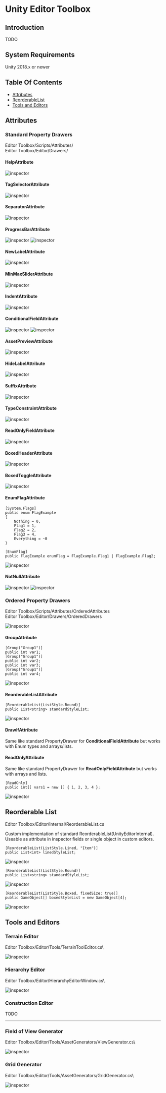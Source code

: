 # Unity Editor Toolbox

## Introduction
TODO

## System Requirements
Unity 2018.x or newer

## Table Of Contents

- [Attributes](#attributes)
- [ReorderableList](#reorderable-list)
- [Tools and Editors](#tools-and-editors)

## Attributes

### Standard Property Drawers

Editor Toolbox/Scripts/Attributes/\
Editor Toolbox/Editor/Drawers/

#### HelpAttribute

![inspector](https://github.com/arimger/Unity-Editor-Toolbox/blob/develop/Documentation/Attributes/doc1.png)

#### TagSelectorAttribute

![inspector](https://github.com/arimger/Unity-Editor-Toolbox/blob/develop/Documentation/Attributes/doc2.png)

#### SeparatorAttribute

![inspector](https://github.com/arimger/Unity-Editor-Toolbox/blob/develop/Documentation/Attributes/doc3.png)

#### ProgressBarAttribute

![inspector](https://github.com/arimger/Unity-Editor-Toolbox/blob/develop/Documentation/Attributes/doc4.png)
![inspector](https://github.com/arimger/Unity-Editor-Toolbox/blob/develop/Documentation/Attributes/doc5.png)

#### NewLabelAttribute

![inspector](https://github.com/arimger/Unity-Editor-Toolbox/blob/develop/Documentation/Attributes/doc12.png)

#### MinMaxSliderAttribute

![inspector](https://github.com/arimger/Unity-Editor-Toolbox/blob/develop/Documentation/Attributes/doc6.png)

#### IndentAttribute

![inspector](https://github.com/arimger/Unity-Editor-Toolbox/blob/develop/Documentation/Attributes/doc7.png)

#### ConditionalFieldAttribute

![inspector](https://github.com/arimger/Unity-Editor-Toolbox/blob/develop/Documentation/Attributes/doc9.png)
![inspector](https://github.com/arimger/Unity-Editor-Toolbox/blob/develop/Documentation/Attributes/doc8.png)

#### AssetPreviewAttribute

![inspector](https://github.com/arimger/Unity-Editor-Toolbox/blob/develop/Documentation/Attributes/doc10.png)

#### HideLabelAttribute

![inspector](https://github.com/arimger/Unity-Editor-Toolbox/blob/develop/Documentation/Attributes/doc11.png)

#### SuffixAttribute

![inspector](https://github.com/arimger/Unity-Editor-Toolbox/blob/develop/Documentation/Attributes/doc13.png)

#### TypeConstraintAttribute

![inspector](https://github.com/arimger/Unity-Editor-Toolbox/blob/develop/Documentation/Attributes/doc14.png)

#### ReadOnlyFieldAttribute

![inspector](https://github.com/arimger/Unity-Editor-Toolbox/blob/develop/Documentation/Attributes/doc15.png)

#### BoxedHeaderAttribute

![inspector](https://github.com/arimger/Unity-Editor-Toolbox/blob/develop/Documentation/Attributes/doc16.png)

#### BoxedToggleAttribute

![inspector](https://github.com/arimger/Unity-Editor-Toolbox/blob/develop/Documentation/Attributes/doc17.png)

#### EnumFlagAttribute

```
[System.Flags]
public enum FlagExample
{
    Nothing = 0,
    Flag1 = 1,
    Flag2 = 2,
    Flag3 = 4,
    Everything = ~0
}

[EnumFlag]
public FlagExample enumFlag = FlagExample.Flag1 | FlagExample.Flag2;
```
![inspector](https://github.com/arimger/Unity-Editor-Toolbox/blob/develop/Documentation/Attributes/doc20.png)

#### NotNullAttribute

![inspector](https://github.com/arimger/Unity-Editor-Toolbox/blob/develop/Documentation/Attributes/doc21.png)
![inspector](https://github.com/arimger/Unity-Editor-Toolbox/blob/develop/Documentation/Attributes/doc22.png)

### Ordered Property Drawers

Editor Toolbox/Scripts/Attributes/OrderedAttributes\
Editor Toolbox/Editor/Drawers/OrderedDrawers

![inspector](https://github.com/arimger/Unity-Editor-Toolbox/blob/develop/Documentation/doc5.png)

#### GroupAttribute
```
[Group("Group1")]
public int var1;
[Group("Group1")]
public int var2;
public int var3;
[Group("Group1")]
public int var4;
```
![inspector](https://github.com/arimger/Unity-Editor-Toolbox/blob/develop/Documentation/Attributes/doc18.png)

#### ReorderableListAttribute

```
[ReorderableList(ListStyle.Round)]
public List<string> standardStyleList;
```

![inspector](https://github.com/arimger/Unity-Editor-Toolbox/blob/develop/Documentation/doc7.png)

#### DrawIfAttribute

Same like standard PropertyDrawer for **ConditionalFieldAttribute** but works with Enum types and arrays/lists.

#### ReadOnlyAttribute

Same like standard PropertyDrawer for **ReadOnlyFieldAttribute** but works with arrays and lists.

```
[ReadOnly]
public int[] vars1 = new [] { 1, 2, 3, 4 };
```

![inspector](https://github.com/arimger/Unity-Editor-Toolbox/blob/develop/Documentation/Attributes/doc19.png)

## Reorderable List

Editor Toolbox/Editor/Internal/ReorderableList.cs

Custom implementation of standard ReorderableList(UnityEditorInternal). Useable as attribute in inspector fields or single object in custom editors.

```
[ReorderableList(ListStyle.Lined, "Item")]
public List<int> linedStyleList;
```
![inspector](https://github.com/arimger/Unity-Editor-Toolbox/blob/develop/Documentation/doc6.png)
```
[ReorderableList(ListStyle.Round)]
public List<string> standardStyleList;
```
![inspector](https://github.com/arimger/Unity-Editor-Toolbox/blob/develop/Documentation/doc7.png)
```
[ReorderableList(ListStyle.Boxed, fixedSize: true)]
public GameObject[] boxedStyleList = new GameObject[4];
```
![inspector](https://github.com/arimger/Unity-Editor-Toolbox/blob/develop/Documentation/doc8.png)

## Tools and Editors

### Terrain Editor
Editor Toolbox/Editor/Tools/TerrainToolEditor.cs\

![inspector](https://github.com/arimger/Unity-Editor-Toolbox/blob/develop/Documentation/doc1.png)

### Hierarchy Editor
Editor Toolbox/Editor/HierarchyEditorWindow.cs\

![inspector](https://github.com/arimger/Unity-Editor-Toolbox/blob/develop/Documentation/doc2.png)

### Construction Editor
TODO

---


### Field of View Generator
Editor Toolbox/Editor/Tools/AssetGenerators/ViewGenerator.cs\

![inspector](https://github.com/arimger/Unity-Editor-Toolbox/blob/develop/Documentation/doc3.png)

### Grid Generator
Editor Toolbox/Editor/Tools/AssetGenerators/GridGenerator.cs\

![inspector](https://github.com/arimger/Unity-Editor-Toolbox/blob/develop/Documentation/doc4.png)
